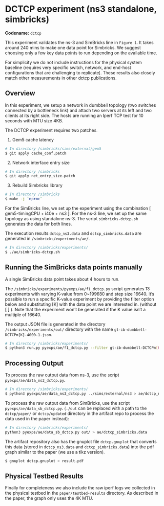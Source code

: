 # DCTCP experiment (ns3 standalone, simbricks)

**Codename:** `dctcp`

This experiment validates the ns-3 and SimBricks line in `Figure 1`.
It takes around 240 mins to make one data point for Simbricks. We suggest choosing only a few key data points to run depending on the available time.

For simplicity we do not include instructions for the physical system baseline (requires very specific switch, network, and end-host configurations that are challenging to replicate). These results also closely match other measurements in other dctcp publications.

## Overview

In this experiment, we setup a network in dumbbell topology (two switches connected by a bottleneck link) and attach two servers at its left and two clients at its right side. The hosts are running an Iperf TCP test for 10 seconds with MTU size 4KB.

The DCTCP experiment requires two patches.
1. Gem5 cache latency 
```bash
# In directory /simbricks/sims/external/gem5
$ git apply cache_conf.patch
```

2. Network interface entry size
```bash
# In directory /simbricks
$ git apply net_entry_size.patch
```

3. Rebuild Simbricks library
```bash
# In directory /simbricks
$ make -j `nproc`
```

For the SimBricks line, we set up the experiment using the combination [ gem5-timingCPU + i40e + ns3 ].
For the ns-3 line, we set up the same topology as using standalone ns-3.
The script `simbricks-dctcp.sh` generates the data for both lines.

The execution results `dctcp_ns3.data` and `dctcp_simbricks.data` are generated in `/simbricks/experiments/ae/`.

```bash
# In directory /simbricks/experiments/
$ ./ae/simbricks-dctcp.sh

```

## Running the SimBricks data points manually

A single SimBricks data point takes about 4 hours to run.

The `/simbricks/experiments/pyexps/ae/f1_dctcp.py` script generates 13 experiments with varying K-value from 0~199680 and step size 16640. It’s possible to run a specific K-value experiment by providing the filter option below and substituting [K] with the data point we are interested in. (without [ ] ). Note that the experiment won’t be generated if the K value isn’t a multiple of 16640.

The output JSON file is generated in the directory `/simbricks/experiments/out/` directory with the name `gt-ib-dumbbell-DCTCPm[K]-4000-1.json`. 

```bash
# In directory /simbricks/experiments/
$ python3 run.py pyexps/ae/f1_dctcp.py --filter gt-ib-dumbbell-DCTCPm[K]-4000 --force --verbose
```

## Processing Output
To process the raw output data from ns-3, use the script `pyexps/ae/data_ns3_dctcp.py`. 
```bash
# In directory /simbricks/experiments/
$ python3 pyexps/ae/data_ns3_dctcp.py ../sims/external/ns3 > ae/dctcp_ns3.data
```
To process the raw output data from SimBricks, use the script `pyexps/ae/data_sb_dctcp.py`. 
(`./out` can be replaced with a path to the `dctcp/paper/` or `dctcp/updated` directory in the artifact repo to process the data used in the paper instead):
```bash
# In directory /simbricks/experiments/
python3 pyexps/ae/data_sb_dctcp.py out/ > ae/dctcp_simbricks.data
```

The artifact repository also has the gnuplot file `dctcp.gnuplot` that converts this data (stored in `dctcp_ns3.data` and `dctcp_simbricks.data`) into the pdf graph similar to the paper (we use a tikz version).
```bash
$ gnuplot dctcp.gnuplot > result.pdf 
```

## Physical Testbed Results

Finally for completeness we also include the raw iperf logs we collected in the
physical testbed in the `paper/testbed-results` directory. As described in the
paper, the graph only uses the 4K MTU.